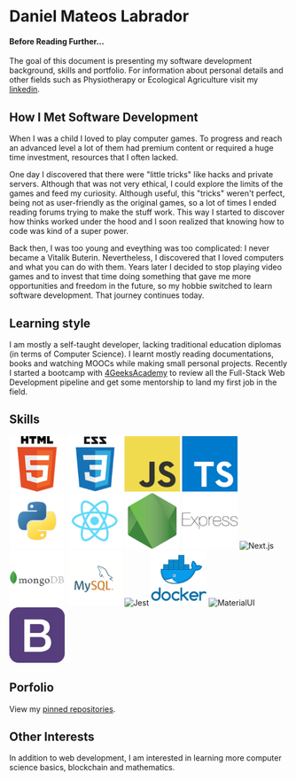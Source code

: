 # Daniel Mateos Labrador

<article>

#### Before Reading Further...

The goal of this document is presenting my software development background, skills and portfolio. For information about personal details and other fields such as Physiotherapy or Ecological Agriculture visit my [linkedin](https://www.linkedin.com/in/danielmateoslab/).

</article>

<article>

## How I Met Software Development

When I was a child I loved to play computer games. To progress and reach an advanced level a lot of them had premium content or required a huge time investment, resources that I often lacked.

One day I discovered that there were "little tricks" like hacks and private servers. Although that was not very ethical, I could explore the limits of the games and feed my curiosity. Although useful, this "tricks" weren't perfect, being not as user-friendly as the original games, so a lot of times I ended reading forums trying to make the stuff work. This way I started to discover how thinks worked under the hood and I soon realized that knowing how to code was kind of a super power.

Back then, I was too young and eveything was too complicated: I never became a Vitalik Buterin. Nevertheless, I discovered that I loved computers and what you can do with them. Years later I decided to stop playing video games and to invest that time doing something that gave me more opportunities and freedom in the future, so my hobbie switched to learn software development. That journey continues today.

</article>

<article>

## Learning style

I am mostly a self-taught developer, lacking traditional education diplomas (in terms of Computer Science). I learnt mostly reading documentations, books and watching MOOCs while making small personal projects.
Recently I started a bootcamp with [4GeeksAcademy](https://4geeksacademy.com/) to review all the Full-Stack Web Development pipeline and get some mentorship to land my first job in the field.

</article>

<article>

## Skills

<p class="skills">
  <img alt="HTML5" width="100px" src="https://raw.githubusercontent.com/github/explore/80688e429a7d4ef2fca1e82350fe8e3517d3494d/topics/html/html.png" />
  <img alt="CSS3" width="100px" src="https://raw.githubusercontent.com/github/explore/80688e429a7d4ef2fca1e82350fe8e3517d3494d/topics/css/css.png" />
  <img alt="JavaScript" width="100px" src="https://raw.githubusercontent.com/github/explore/80688e429a7d4ef2fca1e82350fe8e3517d3494d/topics/javascript/javascript.png" />
  <img alt="TypeScript" width="100px" src="https://raw.githubusercontent.com/github/explore/80688e429a7d4ef2fca1e82350fe8e3517d3494d/topics/typescript/typescript.png" />
  <img alt="Python" width="100px" src="https://raw.githubusercontent.com/github/explore/80688e429a7d4ef2fca1e82350fe8e3517d3494d/topics/python/python.png" />
  <img alt="React" width="100px" src="https://raw.githubusercontent.com/github/explore/80688e429a7d4ef2fca1e82350fe8e3517d3494d/topics/react/react.png" />
  <img alt="Node" width="100px" src="https://raw.githubusercontent.com/github/explore/80688e429a7d4ef2fca1e82350fe8e3517d3494d/topics/nodejs/nodejs.png" />
  <img alt="Express" width="100px" src="https://raw.githubusercontent.com/github/explore/80688e429a7d4ef2fca1e82350fe8e3517d3494d/topics/express/express.png" />
  <img alt="Next.js" width="100px" src="https://camo.githubusercontent.com/92ec9eb7eeab7db4f5919e3205918918c42e6772562afb4112a2909c1aaaa875/68747470733a2f2f6173736574732e76657263656c2e636f6d2f696d6167652f75706c6f61642f76313630373535343338352f7265706f7369746f726965732f6e6578742d6a732f6e6578742d6c6f676f2e706e67" />
  <img alt="MongoDB" width="100px" src="https://raw.githubusercontent.com/github/explore/80688e429a7d4ef2fca1e82350fe8e3517d3494d/topics/mongodb/mongodb.png" />
  <img alt="MySQL" width="100px" src="https://raw.githubusercontent.com/github/explore/80688e429a7d4ef2fca1e82350fe8e3517d3494d/topics/mysql/mysql.png" />
  <img alt="Jest" width="100px" src="https://jestjs.io/img/jest.png" />
  <img alt="Docker" width="100px" src="https://raw.githubusercontent.com/github/explore/80688e429a7d4ef2fca1e82350fe8e3517d3494d/topics/docker/docker.png" />
  <img alt="MaterialUI" width="100px" src="https://mui.com/static/favicon.ico" />
  <img alt="Bootstrap" width="100px" src="https://raw.githubusercontent.com/github/explore/80688e429a7d4ef2fca1e82350fe8e3517d3494d/topics/bootstrap/bootstrap.png" />
</p>
</article>

<article>

## Porfolio

View my [pinned repositories](https://github.com/DanielMateosLab#choose-pinned-repositories).

</article>

<article>

## Other Interests

In addition to web development, I am interested in learning more computer science basics, blockchain and mathematics.

</article>
